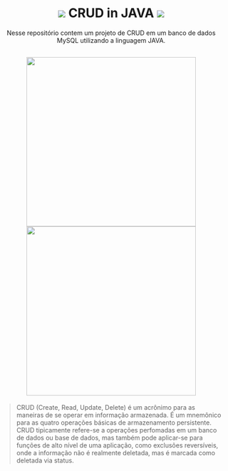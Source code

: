 <h1 align="center">
<img src="https://img.shields.io/badge/MySQL-00000F?style=for-the-badge&logo=mysql&logoColor=white" />
CRUD in JAVA 
<img src="https://img.shields.io/badge/Java-ED8B00?style=for-the-badge&logo=java&logoColor=white" />
</h1>
<p align="center">Nesse repositório contem um projeto de CRUD em um banco de dados MySQL utilizando a linguagem JAVA.</p>
<h2 align="center">
<img src="https://user-images.githubusercontent.com/91293974/135174803-16c83cce-f415-4173-b798-d555fed5d50d.png" width="380" />
<img src="https://user-images.githubusercontent.com/91293974/135175361-e7106acc-30ed-4750-bd1b-03ab3415f130.png" width="380" />
</h2>

<p>
<blockquote> CRUD (Create, Read, Update, Delete) é um acrônimo para as maneiras de se operar em informação armazenada. É um mnemônico para as quatro operações básicas de armazenamento persistente. CRUD tipicamente refere-se a operações perfomadas em um banco de dados ou base de dados, mas também pode aplicar-se para funções de alto nível de uma aplicação, como exclusões reversíveis, onde a informação não é realmente deletada, mas é marcada como deletada via status.
</blockquote>
</p>



